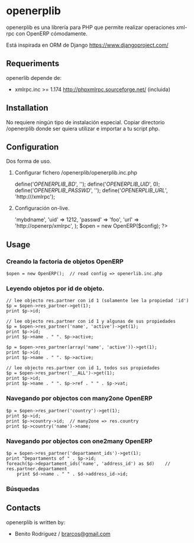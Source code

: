 # openerplib

openerplib es una librería para PHP que permite realizar operaciones xml-rpc con OpenERP 
cómodamente.

Está inspirada en ORM de Django https://www.djangoproject.com/

## Requeriments

openerlib depende de:

* xmlrpc.inc >= 1.174 http://phpxmlrpc.sourceforge.net/ (incluida)

## Installation

No requiere ningún tipo de instalación especial. Copiar directorio /openerplib 
donde ser quiera utilizar e importar a tu script php.

## Configuration

Dos forma de uso.

1. Configurar fichero /openerplib/openerplib.inc.php

	define('_OPENERPLIB_BD_', '');
	define('_OPENERPLIB_UID_', 0);
	define('_OPENERPLIB_PASSWD_', '');
	define('_OPENERPLIB_URL_', 'http://<URL>/xmlrpc');

2. Configuración on-live.

	<?php
		$config = array(
		    'bd'        => 'mybdname',
		    'uid'       => 1212,
		    'passwd'    => 'foo',
		    'url'       => 'http://openerp/xmlrpc',
	    );
		
		$open = new OpenERP($config);
	?>

## Usage

### Creando la factoria de objetos OpenERP

	$open = new OpenERP();	// read config => openerlib.inc.php

### Leyendo objetos por id de objeto.

	// lee objecto res.partner con id 1 (solamente lee la propiedad 'id')
	$p = $open->res_partner->get(1);
	print $p->id;
	
	// lee objecto res.partner con id 1 y algunas de sus propiedades
	$p = $open->res_partner('name', 'active')->get(1);
	print $p->id;
	print $p->name . " ". $p->active;
	
	$p = $open->res_partner(array('name', 'active'))->get(1);
	print $p->id;
	print $p->name . " ". $p->active;
	
	// lee objecto res.partner con id 1, todos sus propiedades
	$p = $open->res_partner('__ALL')->get(1);
	print $p->id;
    print $p->name . " ". $p->ref . " " . $p->vat;
    
### Navegando por objectos con many2one OpenERP
	
	$p = $open->res_partner('country')->get(1);
	print $p->id;
	print $p->country->id;	// many2one => res.country
	print $p->country('name')->name;
	
### Navegando por objectos con one2many OpenERP

	$p = $open->res_partner('departament_ids')->get(1);
	print "Departaments of " . $p->id; 
	foreach($p->departament_ids('name', 'address_id') as $d)	// res.partner.departament
		print $d->name . " " . $d->address_id->id;
	
### Búsquedas


## Contacts

openerplib is written by:

* Benito Rodriguez / brarcos@gmail.com